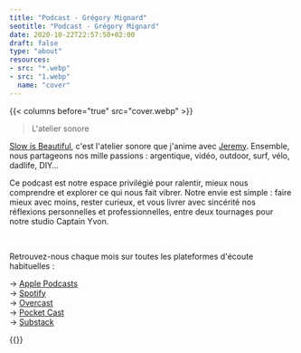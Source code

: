 ```yaml
---
title: "Podcast - Grégory Mignard"
seotitle: "Podcast - Grégory Mignard"
date: 2020-10-22T22:57:50+02:00
draft: false
type: "about"
resources:
- src: "*.webp"
- src: "1.webp"
  name: "cover"
---
```


{{< columns before="true" src="cover.webp" >}}
<blockquote>
<p>L'atelier sonore</p>
</blockquote>
<p><a href="https://slowisbeautiful.substack.com" target="_blank" >Slow is Beautiful</a>, c'est l'atelier sonore que j'anime avec <a href="https://jeremyjanin.com" target="_blank" >Jeremy</a>. Ensemble, nous partageons nos mille passions : argentique, vidéo, outdoor, surf, vélo, dadlife, DIY…</p>
<p>Ce podcast est notre espace privilégié pour ralentir, mieux nous comprendre et explorer ce qui nous fait vibrer. Notre envie est simple : faire mieux avec moins, rester curieux, et vous livrer avec sincérité nos réflexions personnelles et professionnelles, entre deux tournages pour notre studio Captain Yvon.</p><br>
<p>Retrouvez-nous chaque mois sur toutes les plateformes d'écoute habituelles :</p>
<p>→ <a href="https://podcasts.apple.com/us/podcast/slow-is-beautiful/id1823679391" target="_blank" >Apple Podcasts</a><br>
→ <a href="https://open.spotify.com/show/5RUY6tFs6KbL5AqJjfdGsr" target="_blank" >Spotify</a><br>
→ <a href="https://overcast.fm/itunes1823679391/slow-is-beautiful" target="_blank" >Overcast</a><br>
→ <a href="https://pca.st/uv9x3m7q" target="_blank" >Pocket Cast</a><br>
→ <a href="https://slowisbeautiful.substack.com/podcast" target="_blank" >Substack</a></p>{{</columns>}}
